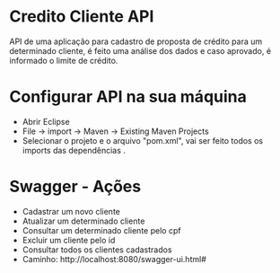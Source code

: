 # Credito Cliente API

API de uma aplicação para cadastro de proposta de crédito para um determinado cliente, é feito uma análise dos dados e caso aprovado, é informado o limite de crédito.

# Configurar API na sua máquina
- Abrir Eclipse
- File -> import -> Maven -> Existing Maven Projects 
- Selecionar o projeto e o arquivo "pom.xml", vai ser feito todos os imports das dependências .

# Swagger - Ações
- Cadastrar um novo cliente
- Atualizar um determinado cliente
- Consultar um determinado cliente pelo cpf
- Excluir um cliente pelo id
- Consultar todos os clientes cadastrados
- Caminho: http://localhost:8080/swagger-ui.html#
